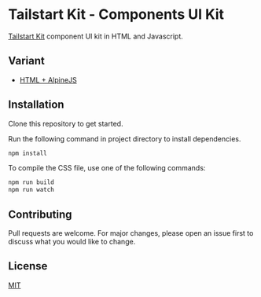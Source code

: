# Tailstart Kit - Components UI Kit
[Tailstart Kit](https://mkfizi.dev/tailstartkit/) component UI kit in HTML and Javascript.

## Variant
- [HTML + AlpineJS](https://github.com/mkfizi/tailstartkit-ui-components-alpine)

## Installation
Clone this repository to get started.

Run the following command in project directory to install dependencies.
```bash
npm install
```

To compile the CSS file, use one of the following commands:
```bash
npm run build
npm run watch
```

## Contributing
Pull requests are welcome. For major changes, please open an issue first to discuss what you would like to change.

## License
[MIT](https://github.com/mkfizi/tailstartkit-ui-components/blob/main/LICENSE)
